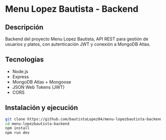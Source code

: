 # Menu Lopez Bautista - Backend

## Descripción
Backend del proyecto Menu Lopez Bautista, API REST para gestión de usuarios y platos, con autenticación JWT y conexión a MongoDB Atlas.

## Tecnologías
- Node.js
- Express
- MongoDB Atlas + Mongoose
- JSON Web Tokens (JWT)
- CORS

## Instalación y ejecución

```bash
git clone https://github.com/bautistaLopez04/menu-lopezbautista-backend.git
cd menu-lopezbautista-backend
npm install
npm run dev
